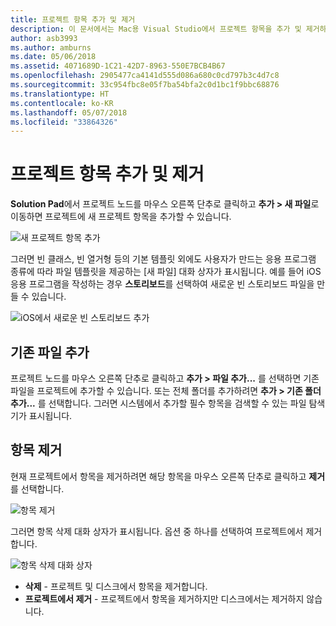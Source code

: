 ```yaml
---
title: 프로젝트 항목 추가 및 제거
description: 이 문서에서는 Mac용 Visual Studio에서 프로젝트 항목을 추가 및 제거하는 방법을 설명합니다.
author: asb3993
ms.author: amburns
ms.date: 05/06/2018
ms.assetid: 4071689D-1C21-42D7-8963-550E7BCB4B67
ms.openlocfilehash: 2905477ca4141d555d086a680c0cd797b3c4d7c8
ms.sourcegitcommit: 33c954fbc8e05f7ba54bfa2c0d1bc1f9bbc68876
ms.translationtype: HT
ms.contentlocale: ko-KR
ms.lasthandoff: 05/07/2018
ms.locfileid: "33864326"
---
```

# <a name="adding-and-removing-project-items"></a>프로젝트 항목 추가 및 제거

**Solution Pad**에서 프로젝트 노드를 마우스 오른쪽 단추로 클릭하고 **추가 > 새 파일**로 이동하면 프로젝트에 새 프로젝트 항목을 추가할 수 있습니다.

![새 프로젝트 항목 추가](media/add-and-remove-project-items-image1.png)

그러면 빈 클래스, 빈 열거형 등의 기본 템플릿 외에도 사용자가 만드는 응용 프로그램 종류에 따라 파일 템플릿을 제공하는 [새 파일] 대화 상자가 표시됩니다. 예를 들어 iOS 응용 프로그램을 작성하는 경우 **스토리보드**를 선택하여 새로운 빈 스토리보드 파일을 만들 수 있습니다.

![iOS에서 새로운 빈 스토리보드 추가](media/add-and-remove-project-items-image2.png)

## <a name="adding-existing-files"></a>기존 파일 추가

프로젝트 노드를 마우스 오른쪽 단추로 클릭하고 **추가 > 파일 추가...** 를 선택하면 기존 파일을 프로젝트에 추가할 수 있습니다. 또는 전체 폴더를 추가하려면 **추가 > 기존 폴더 추가...** 를 선택합니다. 그러면 시스템에서 추가할 필수 항목을 검색할 수 있는 파일 탐색기가 표시됩니다.


## <a name="removing-items"></a>항목 제거

현재 프로젝트에서 항목을 제거하려면 해당 항목을 마우스 오른쪽 단추로 클릭하고 **제거**를 선택합니다.

![항목 제거](media/add-and-remove-project-items-image3.png)

그러면 항목 삭제 대화 상자가 표시됩니다. 옵션 중 하나를 선택하여 프로젝트에서 제거합니다.

![항목 삭제 대화 상자](media/add-and-remove-project-items-image4.png)

* **삭제** - 프로젝트 및 디스크에서 항목을 제거합니다.
* **프로젝트에서 제거** - 프로젝트에서 항목을 제거하지만 디스크에서는 제거하지 않습니다. 